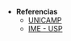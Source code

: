 
 - <strong>Referencias</strong>
    - [UNICAMP](http://www.ft.unicamp.br/liag/siteEd/)
    - [IME - USP](https://www.ime.usp.br/~pf/estruturas-de-dados/)
